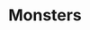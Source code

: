---
title: "Monsters"
draft: false
slug: "monsters"
weight: "28"

thumbnail: [
	"illustrations/illustration_011.jpg"
]

---